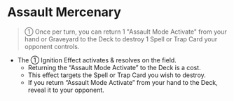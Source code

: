 # Assault Mercenary

> ① Once per turn, you can return 1 "Assault Mode Activate" from your hand or Graveyard to the Deck to destroy 1 Spell or Trap Card your opponent controls.

*   The ① Ignition Effect activates & resolves on the field.
    *   Returning the “Assault Mode Activate” to the Deck is a cost.
    *   This effect targets the Spell or Trap Card you wish to destroy.
    *   If you return “Assault Mode Activate” from your hand to the Deck, reveal it to your opponent.
